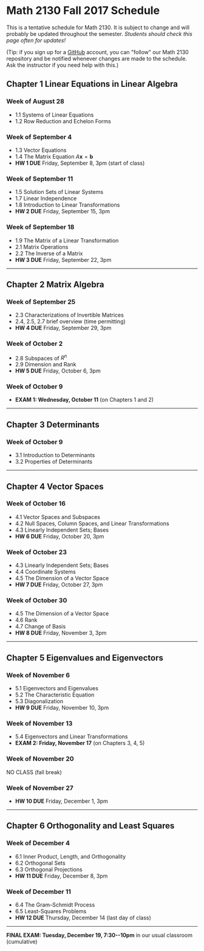 # Math 2130 Fall 2017 Schedule 

This is a tentative schedule for Math 2130.
It is subject to change and will probably be updated throughout the semester. 
*Students should check this page often for updates!*  

(Tip: if you sign up for a [GitHub](http://www.github.com) account, you can 
"follow" our Math 2130 repository and be notified whenever changes are made
to the schedule. Ask the instructor if you need help with this.)


## Chapter 1 Linear Equations in Linear Algebra

### Week of August 28  
- 1.1 Systems of Linear Equations
- 1.2 Row Reduction and Echelon Forms

### Week of September 4
- 1.3 Vector Equations
- 1.4 The Matrix Equation $A \mathbf{x} = \mathbf{b}$ 
- **HW 1 DUE** Friday, September 8, 3pm (start of class)

### Week of September 11
- 1.5 Solution Sets of Linear Systems
- 1.7 Linear Independence
- 1.8 Introduction to Linear Transformations
- **HW 2 DUE** Friday, September 15, 3pm

### Week of September 18
- 1.9 The Matrix of a Linear Transformation
- 2.1 Matrix Operations
- 2.2 The Inverse of a Matrix
- **HW 3 DUE** Friday, September 22, 3pm

-----------------------------------------------------

## Chapter 2 Matrix Algebra

### Week of September 25
- 2.3 Characterizations of Invertible Matrices
- 2.4, 2.5, 2.7 brief overview (time permitting)
- **HW 4 DUE** Friday, September 29, 3pm

### Week of October 2
- 2.8 Subspaces of $R^n$
- 2.9 Dimension and Rank 
- **HW 5 DUE** Friday, October 6, 3pm

### Week of October 9
- **EXAM 1: Wednesday, October 11** (on Chapters 1 and 2)

--------------------------------------------------------------------

## Chapter 3 Determinants

### Week of October 9
- 3.1 Introduction to Determinants
- 3.2 Properties of Determinants

--------------------------------------------------------------------

## Chapter 4 Vector Spaces

### Week of October 16
- 4.1 Vector Spaces and Subspaces
- 4.2 Null Spaces, Column Spaces, and Linear Transformations
- 4.3 Linearly Independent Sets; Bases
- **HW 6 DUE** Friday, October 20, 3pm

### Week of October 23
- 4.3 Linearly Independent Sets; Bases
- 4.4 Coordinate Systems
- 4.5 The Dimension of a Vector Space
- **HW 7 DUE** Friday, October 27, 3pm

### Week of October 30
- 4.5 The Dimension of a Vector Space
- 4.6 Rank
- 4.7 Change of Basis
- **HW 8 DUE** Friday, November 3, 3pm

--------------------------------------------------------------------

## Chapter 5 Eigenvalues and Eigenvectors

### Week of November 6
- 5.1 Eigenvectors and Eigenvalues
- 5.2 The Characteristic Equation
- 5.3 Diagonalization
- **HW 9 DUE** Friday, November 10, 3pm

### Week of November 13
- 5.4 Eigenvectors and Linear Transformations
- **EXAM 2: Friday, November 17** (on Chapters 3, 4, 5)


### Week of November 20
NO CLASS (fall break)

### Week of November 27
- **HW 10 DUE** Friday, December 1, 3pm

-----------------------------------------------------------------

## Chapter 6 Orthogonality and Least Squares

### Week of December 4
- 6.1 Inner Product, Length, and Orthogonality
- 6.2 Orthogonal Sets
- 6.3 Orthogonal Projections
- **HW 11 DUE** Friday, December 8, 3pm

### Week of December 11
- 6.4 The Gram–Schmidt Process
- 6.5 Least-Squares Problems
- **HW 12 DUE** Thursday, December 14 (last day of class)

------------------------------------------------------------------------

**FINAL EXAM: Tuesday, December 19, 7:30--10pm**
in our usual classroom (cumulative)

                                                                  
